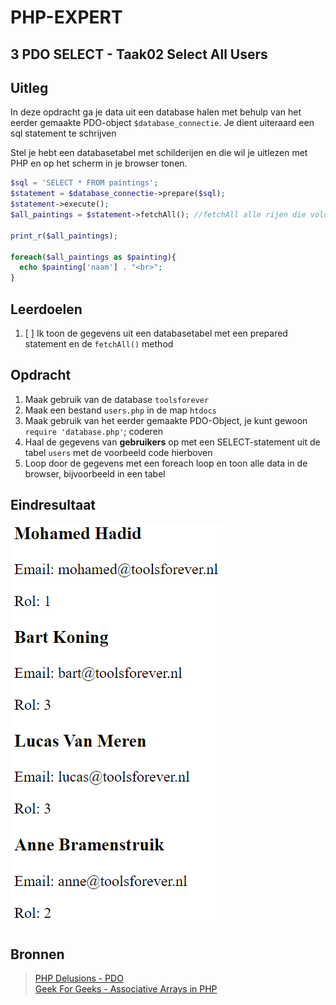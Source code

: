 # PHP-EXPERT

## 3 PDO SELECT - Taak02 Select All Users

## Uitleg

In deze opdracht ga je data uit een database halen met behulp van het eerder gemaakte PDO-object `$database_connectie`. Je dient uiteraard een sql statement te schrijven

Stel je hebt een databasetabel met schilderijen en die wil je uitlezen met PHP en op het scherm in je browser tonen.

```php
$sql = 'SELECT * FROM paintings';
$statement = $database_connectie->prepare($sql);
$statement->execute();
$all_paintings = $statement->fetchAll(); //fetchAll alle rijen die voldoen aan de sql-statemnt

print_r($all_paintings);

foreach($all_paintings as $painting){  
  echo $painting['naam'] . "<br>";
}
```

## Leerdoelen

1. [ ] Ik toon de gegevens uit een databasetabel met een prepared statement en de `fetchAll()` method

## Opdracht

1. Maak gebruik van de database `toolsforever`
2. Maak een bestand `users.php` in de map `htdocs`
3. Maak gebruik van het eerder gemaakte PDO-Object, je kunt gewoon `require 'database.php'`; coderen
4. Haal de gegevens van **gebruikers** op met een SELECT-statement uit de tabel `users` met de voorbeeld code hierboven
5. Loop door de gegevens met een foreach loop en toon alle data in de browser, bijvoorbeeld in een tabel

## Eindresultaat

![Eindresultaat](images/resultaat.png)

## Bronnen

> [PHP Delusions - PDO](https://phpdelusions.net/pdo)  
> [Geek For Geeks - Associative Arrays in PHP](https://www.geeksforgeeks.org/associative-arrays-in-php/)  
